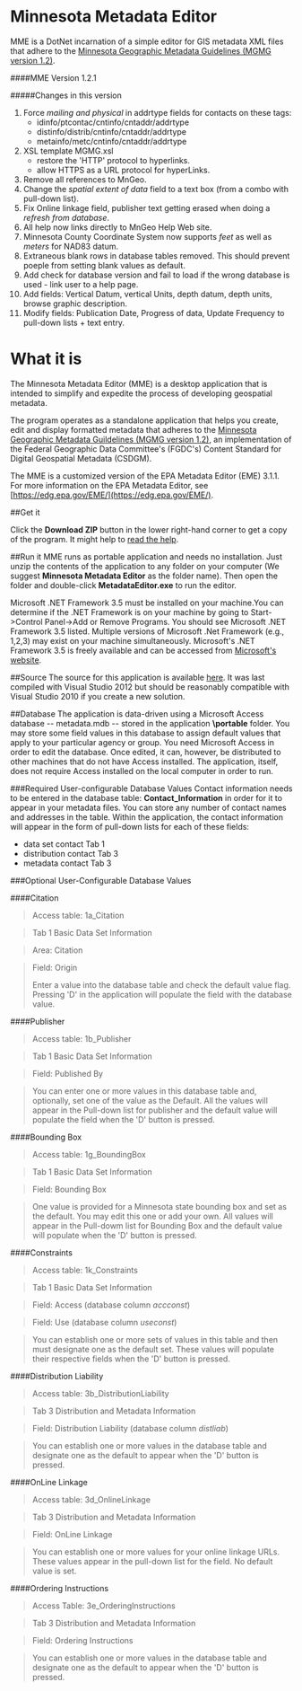 Minnesota Metadata Editor
==========

MME is a DotNet incarnation of a simple editor for GIS metadata XML files that adhere to the [Minnesota Geographic Metadata Guidelines (MGMG version 1.2)](http://www.mngeo.state.mn.us/committee/standards/mgmg/metadata.htm). 

####MME Version
    1.2.1

#####Changes in this version
1. Force *mailing and physical* in addrtype fields for contacts on these tags:
    * idinfo/ptcontac/cntinfo/cntaddr/addrtype
    * distinfo/distrib/cntinfo/cntaddr/addrtype
    * metainfo/metc/cntinfo/cntaddr/addrtype
2. XSL template MGMG.xsl
   * restore the 'HTTP' protocol to hyperlinks.
   * allow HTTPS as a URL protocol for hyperLinks.
3. Remove all references to MnGeo.
4. Change the *spatial extent of data* field to a text box (from a combo with pull-down list).
5. Fix Online linkage field, publisher text getting erased when doing a *refresh from database*.
6. All help now links directly to MnGeo Help Web site.
7. Minnesota County Coordinate System now supports *feet* as well as *meters* for NAD83 datum.
8. Extraneous blank rows in database tables removed. This should prevent poeple from setting blank values as default.
9. Add check for database version and fail to load if the wrong database is used - link user to a help page.
10. Add fields: Vertical Datum, vertical Units, depth datum, depth units, browse graphic description.
11. Modify fields: Publication Date, Progress of data, Update Frequency to pull-down lists + text entry. 

What it is
==========
The Minnesota Metadata Editor (MME) is a desktop application that is intended to simplify and expedite the process of developing geospatial metadata.  

The program operates as a standalone application that helps you create, edit and display formatted metadata that adheres to the [Minnesota Geographic Metadata Guildelines (MGMG version 1.2)](http://www.mngeo.state.mn.us/committee/standards/mgmg/metadata.htm), an implementation of the Federal Geographic Data Committee's (FGDC's) Content Standard for Digital Geospatial Metadata (CSDGM).  

The MME is a customized version of the EPA Metadata Editor (EME) 3.1.1.  For more information on the EPA Metadata Editor, see [https://edg.epa.gov/EME/](https://edg.epa.gov/EME/). 

##Get it

Click the **Download ZIP** button in the lower right-hand corner to get a copy of the program. It might help to [read the help](http://www.mngeo.state.mn.us/chouse/mme/help).

##Run it
MME runs as portable application and needs no installation. Just unzip the contents of the application to any folder on your computer (We suggest **Minnesota Metadata Editor** as the folder name). Then open the folder and double-click **MetadataEditor.exe** to run the editor. 

Microsoft .NET Framework 3.5 must be installed on your machine.You can determine if the .NET Framework is on your machine by going to Start->Control Panel->Add or Remove Programs. 
You should see Microsoft .NET Framework 3.5 listed.  Multiple versions of Microsoft .Net Framework (e.g., 1,2,3) may exist on your machine simultaneously. Microsoft's .NET Framework 3.5 is freely available and can be accessed from [Microsoft's website](http://www.microsoft.com/download/en/details.aspx?displaylang=en&id=21).

##Source
The source for this application is available [here](https://github.com/MetropolitanCouncil/MME-source). It was last compiled with Visual Studio 2012 but should be reasonably compatible with Visual Studio 2010 if you create a new solution.

##Database
The application is data-driven using a Microsoft Access database -- metadata.mdb -- stored in the application **\portable** folder. You may store some field values in this database to assign default values that apply to your particular agency or group. You need Microsoft Access in order to edit the database. Once edited, it can, however, be distributed to other machines that do not have Access installed. The application, itself, does not require Access installed on the local computer in order to run.

###Required User-configurable Database Values 
Contact information needs to be entered in the database table: **Contact_Information** in order for it to appear in your metadata files. You can store any number of contact names and addresses in the table. Within the application, the contact information will appear in the form of pull-down lists for each of these fields:

   * data set contact Tab 1 
   * distribution contact Tab 3
   * metadata contact Tab 3


###Optional User-Configurable Database Values

####Citation
> Access table: 1a_Citation

> Tab 1 Basic Data Set Information

> Area: Citation

> Field: Origin
> 
> Enter a value into the database table and check the default value flag. Pressing 'D' in the application will populate the field with the database value.

####Publisher

> Access table: 1b_Publisher

> Tab 1 Basic Data Set Information

> Field: Published By

> You can enter one or more values in this database table and, optionally, set one of the value as the Default. All the values will appear in the Pull-down list for publisher and the default value will populate the field when the 'D' button is pressed.

####Bounding Box

> Access table: 1g_BoundingBox

> Tab 1 Basic Data Set Information

> Field: Bounding Box
 
> One value is provided for a Minnesota state bounding box and set as the default. You may edit this one or add your own. All values will appear in the Pull-dowm list for Bounding Box and the default value will populate when the 'D' button is pressed.

####Constraints

> Access table: 1k_Constraints 

> Tab 1 Basic Data Set Information

> Field: Access (database column *accconst*)

> Field: Use (database column *useconst*)

> You can establish one or more sets of values in this table and then must designate one as the default set. These values will populate their respective fields when the 'D' button is pressed.

####Distribution Liability

> Access table: 3b_DistributionLiability

> Tab 3 Distribution and Metadata Information

> Field: Distribution Liability (database column *distliab*)

> You can establish one or more values in the database table and designate one as the default to appear when the 'D' button is pressed.

####OnLine Linkage

> Access table: 3d_OnlineLinkage

> Tab 3 Distribution and Metadata Information

> Field: OnLine Linkage

> You can establish one or more values for your online linkage URLs. These values appear in the pull-down list for the field. No default value is set.

####Ordering Instructions

> Access Table: 3e_OrderingInstructions

> Tab 3 Distribution and Metadata Information

> Field: Ordering Instructions

> You can establish one or more values in the database table and designate one as the default to appear when the 'D' button is pressed.








